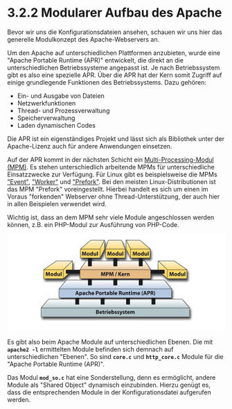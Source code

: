 # 3.2.2 Modularer Aufbau des Apache

Bevor wir uns die Konfigurationsdateien ansehen, schauen wir uns hier das generelle Modulkonzept des Apache-Webservers an.

Um den Apache auf unterschiedlichen Plattformen anzubieten, wurde eine "Apache Portable Runtime (APR)" entwickelt, die direkt an die unterschiedlichen Betriebssysteme angepasst ist. Je nach Betriebssystem gibt es also eine spezielle APR. Über die APR hat der Kern somit Zugriff auf einige grundlegende Funktionen des Betriebssystems. Dazu gehören:

- Ein- und Ausgabe von Dateien
- Netzwerkfunktionen
- Thread- und Prozessverwaltung
- Speicherverwaltung
- Laden dynamischen Codes

Die APR ist ein eigenständiges Projekt und lässt sich als Bibliothek unter der Apache-Lizenz auch für andere Anwendungen einsetzen.

Auf der APR kommt in der nächsten Schicht ein [Multi-Processing-Modul (MPM)](http://httpd.apache.org/docs/2.4/en/mpm.html). Es stehen unterschiedlich arbeitende MPMs für unterschiedliche Einsatzzwecke zur Verfügung. Für Linux gibt es beispielsweise die MPMs ["Event"](http://httpd.apache.org/docs/2.4/en/mod/event.html), ["Worker"](http://httpd.apache.org/docs/2.4/en/mod/worker.html) und ["Prefork"](http://httpd.apache.org/docs/2.4/en/mod/prefork.html). Bei den meisten Linux-Distributionen ist das MPM "Prefork" voreingestellt. Hierbei handelt es sich um einen im Voraus "forkenden" Webserver ohne Thread-Unterstützung, der auch hier in allen Beispielen verwendet wird.

Wichtig ist, dass an dem MPM sehr viele Module angeschlossen werden können, z.B. ein PHP-Modul zur Ausführung von PHP-Code.

![Modularer Aufbau des Apache2.x](media/Apache3-generelleModule.jpg)

Es gibt also beim Apache Module auf unterschiedlichen Ebenen. Die mit **`apache2 -l`** ermittelten Module befinden sich demnach auf unterschiedlichen "Ebenen". So sind **`core.c`** und **`http_core.c`** Module für die "Apache Portable Runtime (APR)".

Das Modul **`mod_so.c`** hat eine Sonderstellung, denn es ermöglicht, andere Module als "Shared Object" dynamisch einzubinden. Hierzu genügt es, dass die entsprechenden Module in der Konfigurationsdatei aufgerufen werden.
